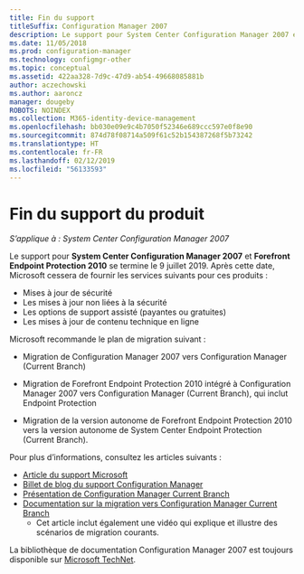 ```yaml
---
title: Fin du support
titleSuffix: Configuration Manager 2007
description: Le support pour System Center Configuration Manager 2007 et Forefront Endpoint Protection 2010 se termine le 9 juillet 2019.
ms.date: 11/05/2018
ms.prod: configuration-manager
ms.technology: configmgr-other
ms.topic: conceptual
ms.assetid: 422aa328-7d9c-47d9-ab54-49668085881b
author: aczechowski
ms.author: aaroncz
manager: dougeby
ROBOTS: NOINDEX
ms.collection: M365-identity-device-management
ms.openlocfilehash: bb030e09e9c4b7050f52346e689ccc597e0f8e90
ms.sourcegitcommit: 874d78f08714a509f61c52b154387268f5b73242
ms.translationtype: HT
ms.contentlocale: fr-FR
ms.lasthandoff: 02/12/2019
ms.locfileid: "56133593"
---
```

# <a name="product-end-of-support"></a>Fin du support du produit

*S’applique à : System Center Configuration Manager 2007*

Le support pour **System Center Configuration Manager 2007** et **Forefront Endpoint Protection 2010** se termine le 9 juillet 2019. Après cette date, Microsoft cessera de fournir les services suivants pour ces produits : 
- Mises à jour de sécurité
- Les mises à jour non liées à la sécurité
- Les options de support assisté (payantes ou gratuites)
- Les mises à jour de contenu technique en ligne 

Microsoft recommande le plan de migration suivant :

- Migration de Configuration Manager 2007 vers Configuration Manager (Current Branch)  

- Migration de Forefront Endpoint Protection 2010 intégré à Configuration Manager 2007 vers Configuration Manager (Current Branch), qui inclut Endpoint Protection  

- Migration de la version autonome de Forefront Endpoint Protection 2010 vers la version autonome de System Center Endpoint Protection (Current Branch).  


Pour plus d’informations, consultez les articles suivants :

- [Article du support Microsoft](https://support.microsoft.com/help/4096323)  
- [Billet de blog du support Configuration Manager](https://blogs.technet.microsoft.com/configurationmgr/2018/03/30/configuration-manager-2007-approaching-end-of-support-what-you-need-to-know/)  
- [Présentation de Configuration Manager Current Branch](/sccm/core/understand/introduction)  
- [Documentation sur la migration vers Configuration Manager Current Branch](/sccm/core/migration/migrate-data-between-hierarchies)  
    - Cet article inclut également une vidéo qui explique et illustre des scénarios de migration courants.

La bibliothèque de documentation Configuration Manager 2007 est toujours disponible sur [Microsoft TechNet](https://technet.microsoft.com/library/bb735860.aspx).
